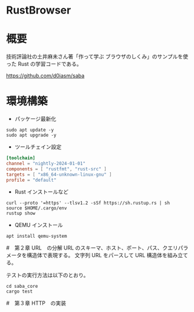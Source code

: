 # RustBrowser
# 概要
技術評論社の土井麻未さん著「作って学ぶ ブラウザのしくみ」のサンプルを使った Rust の学習コードである。

https://github.com/d0iasm/saba

# 環境構築

* パッケージ最新化
```
sudo apt update -y
sudo apt upgrade -y
```

* ツールチェイン設定
```rust-toolchain.toml
[toolchain]
channel = "nightly-2024-01-01"
components = [ "rustfmt", "rust-src" ]
targets = [ "x86_64-unknown-linux-gnu" ]
profile = "default"
```

* Rust インストールなど
```
curl --proto '=https' --tlsv1.2 -sSf https://sh.rustup.rs | sh
source $HOME/.cargo/env
rustup show
```

* QEMU インストール
```
apt install qemu-system
```

#　第２章 URL　の分解
URL のスキーマ、ホスト、ポート、パス、クエリパラメータを構造体で表現する。
文字列 URL をパースして URL 構造体を組み立てる。

テストの実行方法は以下のとおり。
```
cd saba_core
cargo test
```

#　第３章 HTTP　の実装

